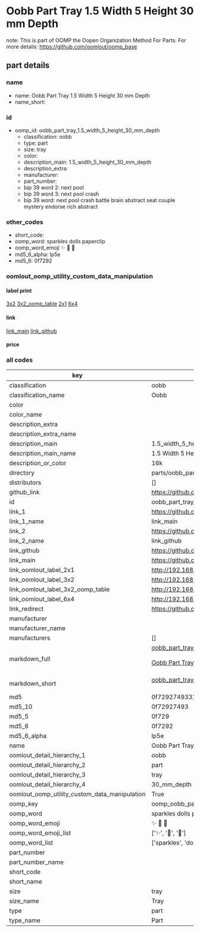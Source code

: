 # Oobb Part Tray 1.5 Width 5 Height 30 mm Depth  

note: This is part of OOMP the Oopen Organization Method For Parts. For more details: https://github.com/oomlout/oomp_base

##  part details
  







### name
* name: Oobb Part Tray 1.5 Width 5 Height 30 mm Depth
* name_short: 
### id
* oomp_id: oobb_part_tray_1.5_width_5_height_30_mm_depth
  * classification: oobb
  * type: part
  * size: tray
  * color: 
  * description_main: 1.5_width_5_height_30_mm_depth
  * description_extra: 
  * manufacturer: 
  * part_number: 
  * bip 39 word 2: next pool
  * bip 39 word 3: next pool crash
  * bip 39 word: next pool crash battle brain abstract seat couple mystery endorse rich abstract

### other_codes
* short_code: 
* oomp_word: sparkles dolls paperclip
* oomp_word_emoji :sparkles: :dolls: :paperclip:
* md5_6_alpha: lp5e
* md5_6: 0f7292






### oomlout_oomp_utility_custom_data_manipulation
#### label print
[3x2](http://192.168.1.245:1112/?label=oomp%20lp5e)
[3x2_oomp_table](http://192.168.1.108:1112/?label=oomp%20lp5e)
[2x1](http://192.168.1.242:1112/?label=oomp%20lp5e)
[6x4](http://192.168.1.55:1112/?label=oomp%20lp5e)    

#### link

[link_main](https://github.com/oomlout/oomlout_oomp_version_1_messy/tree/main/parts/oobb_part_tray_1.5_width_5_height_30_mm_depth) [link_github](https://github.com/oomlout/oomlout_oomp_version_1_messy/tree/main/parts/oobb_part_tray_1.5_width_5_height_30_mm_depth)                             

#### price







### all codes 
| key | value |  
| --- | --- |  
| classification | oobb |  
| classification_name | Oobb |  
| color |  |  
| color_name |  |  
| description_extra |  |  
| description_extra_name |  |  
| description_main | 1.5_width_5_height_30_mm_depth |  
| description_main_name | 1.5 Width 5 Height 30 mm Depth |  
| description_or_color | 16k |  
| directory | parts/oobb_part_tray_1.5_width_5_height_30_mm_depth |  
| distributors | [] |  
| github_link | https://github.com/oomlout/oomlout_oomp_part_src/tree/main/parts/oobb_part_tray_1.5_width_5_height_30_mm_depth |  
| id | oobb_part_tray_1.5_width_5_height_30_mm_depth |  
| link_1 | https://github.com/oomlout/oomlout_oomp_version_1_messy/tree/main/parts/oobb_part_tray_1.5_width_5_height_30_mm_depth |  
| link_1_name | link_main |  
| link_2 | https://github.com/oomlout/oomlout_oomp_version_1_messy/tree/main/parts/oobb_part_tray_1.5_width_5_height_30_mm_depth |  
| link_2_name | link_github |  
| link_github | https://github.com/oomlout/oomlout_oomp_version_1_messy/tree/main/parts/oobb_part_tray_1.5_width_5_height_30_mm_depth |  
| link_main | https://github.com/oomlout/oomlout_oomp_version_1_messy/tree/main/parts/oobb_part_tray_1.5_width_5_height_30_mm_depth |  
| link_oomlout_label_2x1 | http://192.168.1.242:1112/?label=oomp%20lp5e |  
| link_oomlout_label_3x2 | http://192.168.1.245:1112/?label=oomp%20lp5e |  
| link_oomlout_label_3x2_oomp_table | http://192.168.1.108:1112/?label=oomp%20lp5e |  
| link_oomlout_label_6x4 | http://192.168.1.55:1112/?label=oomp%20lp5e |  
| link_redirect | https://github.com/oomlout/oomlout_oomp_version_1_messy/tree/main/parts/oobb_part_tray_1.5_width_5_height_30_mm_depth |  
| manufacturer |  |  
| manufacturer_name |  |  
| manufacturers | [] |  
| markdown_full | [oobb_part_tray_1.5_width_5_height_30_mm_depth](none)<br>[](none)<br>[Oobb Part Tray 1.5 Width 5 Height 30 Mm Depth](none)<br><br> |  
| markdown_short | [oobb_part_tray_1.5_width_5_height_30_mm_depth](none)<br><br> |  
| md5 | 0f72927493313848038d713464ea04aa |  
| md5_10 | 0f72927493 |  
| md5_5 | 0f729 |  
| md5_6 | 0f7292 |  
| md5_6_alpha | lp5e |  
| name | Oobb Part Tray 1.5 Width 5 Height 30 mm Depth |  
| oomlout_detail_hierarchy_1 | oobb |  
| oomlout_detail_hierarchy_2 | part |  
| oomlout_detail_hierarchy_3 | tray |  
| oomlout_detail_hierarchy_4 | 30_mm_depth |  
| oomlout_oomp_utility_custom_data_manipulation | True |  
| oomp_key | oomp_oobb_part_tray_1.5_width_5_height_30_mm_depth |  
| oomp_word | sparkles dolls paperclip |  
| oomp_word_emoji | :sparkles: :dolls: :paperclip: |  
| oomp_word_emoji_list | [':sparkles:', ':dolls:', ':paperclip:'] |  
| oomp_word_list | ['sparkles', 'dolls', 'paperclip'] |  
| part_number |  |  
| part_number_name |  |  
| short_code |  |  
| short_name |  |  
| size | tray |  
| size_name | Tray |  
| type | part |  
| type_name | Part |  

